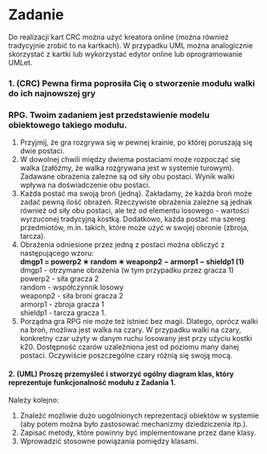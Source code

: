 # Zadanie

Do realizacji kart CRC można użyć kreatora online (można również tradycyjnie zrobić to
na kartkach). W przypadku UML można analogicznie skorzystać z kartki lub wykorzystać
edytor online lub oprogramowanie UMLet.
### 1. (CRC) Pewna firma poprosiła Cię o stworzenie modułu walki do ich najnowszej gry
### RPG. Twoim zadaniem jest przedstawienie modelu obiektowego takiego modułu.</br>
1. Przyjmij, że gra rozgrywa się w pewnej krainie, po której poruszają się dwie
postaci.</br>
2. W dowolnej chwili między dwiema postaciami może rozpocząć się walka (załóżmy,
że walka rozgrywana jest w systemie turowym). Zadawane obrażenia zależne są
od siły obu postaci. Wynik walki wpływa na doświadczenie obu postaci.</br>
3. Każda postać ma swoją broń (jedną). Zakładamy, że każda broń może zadać
pewną ilość obrażeń. Rzeczywiste obrażenia zależne są jednak również od siły obu
postaci, ale też od elementu losowego - wartości wyrzuconej tradycyjną kostką.
Dodatkowo, każda postać ma szereg przedmiotów, m.in. takich, które może użyć
w swojej obronie (zbroja, tarcza).</br>
4. Obrażenia odniesione przez jedną z postaci można obliczyć z następującego wzoru:  
      **dmgp1 = powerp2 ∗ random ∗ weaponp2 − armorp1 − shieldp1 (1)**  
      dmgp1 - otrzymane obrażenia (w tym przypadku przez gracza 1)  
      powerp2 - siła gracza 2  
      random - współczynnik losowy  
      weaponp2 - siła broni gracza 2  
      armorp1 - zbroja gracza 1  
      shieldp1 - tarcza gracza 1.
4. Porządna gra RPG nie może też istnieć bez magii. Dlatego, oprócz walki na
broń, możliwa jest walka na czary. W przypadku walki na czary, konkretny czar
użyty w danym ruchu losowany jest przy użyciu kostki k20. Dostępność czarów
uzależniona jest od poziomu many danej postaci. Oczywiście poszczególne czary
różnią się swoją mocą.</br>
#### 2. (UML) Proszę przemyśleć i stworzyć ogólny diagram klas, który reprezentuje funkcjonalność modułu z Zadania 1.  
Należy kolejno:  
1. Znaleźć możliwie dużo uogólnionych reprezentacji obiektów w systemie (aby potem można było zastosować mechanizmy dziedziczenia    itp.).    
2. Zapisać metody, które powinny być implementowane przez dane klasy.  
3. Wprowadzić stosowne powiązania pomiędzy klasami.
